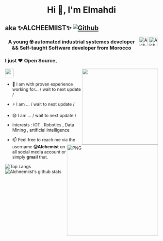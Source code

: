 <h1 align="center">Hi 👋, I'm Elmahdi </h1>
<p align="center">

## aka ✨ALCHEEMIIST✨ [![Github](https://img.shields.io/github/followers/Alcheemiist?label=Follow&style=social)](https://github.com/Alcheemiist)  


  
<a href=https://twitter.com/Elaazmi_ElMahdi target="blank"><img align="right" src=https://cdn.jsdelivr.net/npm/simple-icons@3.0.1/icons/twitter.svg alt="Alchemist" height="30" width="30" /> </a>
 
<a href=https://www.linkedin.com/in/elmahdi-elaazmi-80223015b/ target="blank"><img align="right" src=https://cdn.jsdelivr.net/npm/simple-icons@3.0.1/icons/linkedin.svg alt="Alchemist" height="30" width="30" /></a>
</p>

<h3 align="center">
A young 🤓 automated industrial systemes developer
              && 
Self-taught Software developer from Morocco 
</h3>

### I just ❤ Open Source,
<img src="https://media.giphy.com/media/Bzzb92NKwUOj0FjQOd/giphy.gif" height="28" /></h2>
<img align='right' src="https://media.giphy.com/media/gU25raLP4pUu4/giphy.gif" width="250" />
<img align="right" alt="PNG" src="https://images.idgesg.net/images/article/2018/10/ai_robotics_analytics_data-scientist_mathematics_equation-100777424-large.jpg" width="300"/>



- 🔭 I am with proven experience working for... 
    / wait to next update /
- ⚡ I am ... 
    / wait to next update /
- 😄 I am ...
    / wait to next update /

- Interests : IOT , Robotics , Data Mining , artificial intelligence

- 📫 Feel free to reach me via the username **@Alchemist** on all social media account or simply **gmail** that.

<img alt="Top Langs" src="https://github-readme-stats.vercel.app/api/top-langs/?username=Alcheemiist&hide=html&title_color=ffffff&icon_color=ffffff&text_color=ffffff&bg_color=000000" ><img 
alt="Alcheemiist's github stats" src="https://github-readme-stats.vercel.app/api?username=Alcheemiist&amp;show_icons=true&amp;count_private=true&amp;line_height=40&show_icons=true&title_color=ffffff&icon_color=ffffff&text_color=ffffff&bg_color=000000">
